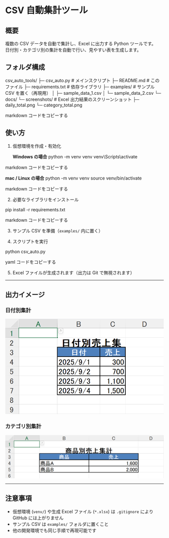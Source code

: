 # CSV 自動集計ツール

## 概要
複数の CSV データを自動で集計し、Excel に出力する Python ツールです。  
日付別・カテゴリ別の集計を自動で行い、見やすい表を生成します。

## フォルダ構成
csv_auto_tools/
├─ csv_auto.py # メインスクリプト
├─ README.md # このファイル
├─ requirements.txt # 依存ライブラリ
├─ examples/ # サンプル CSV を置く（再現用）
│ ├─ sample_data_1.csv
│ └─ sample_data_2.csv
└─ docs/
└─ screenshots/ # Excel 出力結果のスクリーンショット
├─ daily_total.png
└─ category_total.png

markdown
コードをコピーする

## 使い方

1. 仮想環境を作成・有効化  

   **Windows の場合**
python -m venv venv
venv\Scripts\activate

markdown
コードをコピーする

**mac / Linux の場合**
python -m venv venv
source venv/bin/activate

markdown
コードをコピーする

2. 必要なライブラリをインストール  

pip install -r requirements.txt

markdown
コードをコピーする

3. サンプル CSV を準備（`examples/` 内に置く）

4. スクリプトを実行  

python csv_auto.py

yaml
コードをコピーする

5. Excel ファイルが生成されます（出力は Git で無視されます）

---

## 出力イメージ

### 日付別集計
![日付別集計](docs/screenshots/daily_total.png)

### カテゴリ別集計
![カテゴリ別集計](docs/screenshots/category_total.png)

---

## 注意事項

- 仮想環境 (`venv/`) や生成 Excel ファイル (`*.xlsx`) は `.gitignore` により GitHub には上がりません  
- サンプル CSV は `examples/` フォルダに置くこと  
- 他の開発環境でも同じ手順で再現可能です